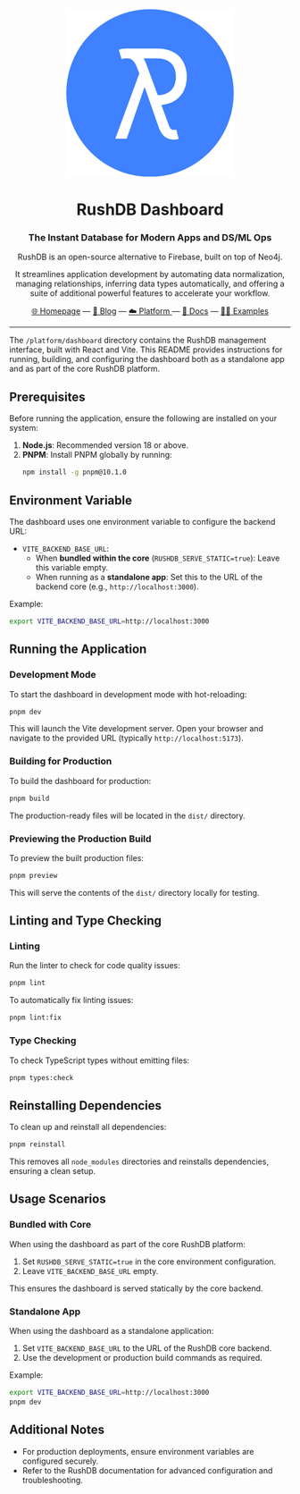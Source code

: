 <div align="center">

![RushDB Logo](https://raw.githubusercontent.com/rush-db/rushdb/main/rushdb-logo.svg)

# RushDB Dashboard
### The Instant Database for Modern Apps and DS/ML Ops

RushDB is an open-source alternative to Firebase, built on top of Neo4j.

It streamlines application development by automating data normalization, managing relationships, inferring data types automatically, and offering a suite of additional powerful features to accelerate your workflow.

[🌐 Homepage](https://rushdb.com) — [📢 Blog](https://rushdb.com/blog) — [☁️ Platform ](https://app.rushdb.com) — [📖 Docs](https://docs.rushdb.com) — [🧑‍💻 Examples](https://github.com/rush-db/examples)
</div>

---

The `/platform/dashboard` directory contains the RushDB management interface, built with React and Vite. This README provides instructions for running, building, and configuring the dashboard both as a standalone app and as part of the core RushDB platform.

## Prerequisites

Before running the application, ensure the following are installed on your system:

1. **Node.js**: Recommended version 18 or above.
2. **PNPM**: Install PNPM globally by running:
   ```bash
   npm install -g pnpm@10.1.0
   ```

## Environment Variable

The dashboard uses one environment variable to configure the backend URL:

- `VITE_BACKEND_BASE_URL`:
  - When **bundled within the core** (`RUSHDB_SERVE_STATIC=true`): Leave this variable empty.
  - When running as a **standalone app**: Set this to the URL of the backend core (e.g., `http://localhost:3000`).

Example:
```bash
export VITE_BACKEND_BASE_URL=http://localhost:3000
```

## Running the Application

### Development Mode
To start the dashboard in development mode with hot-reloading:

```bash
pnpm dev
```

This will launch the Vite development server. Open your browser and navigate to the provided URL (typically `http://localhost:5173`).

### Building for Production
To build the dashboard for production:

```bash
pnpm build
```

The production-ready files will be located in the `dist/` directory.

### Previewing the Production Build
To preview the built production files:

```bash
pnpm preview
```

This will serve the contents of the `dist/` directory locally for testing.

## Linting and Type Checking

### Linting
Run the linter to check for code quality issues:

```bash
pnpm lint
```

To automatically fix linting issues:

```bash
pnpm lint:fix
```

### Type Checking
To check TypeScript types without emitting files:

```bash
pnpm types:check
```

## Reinstalling Dependencies

To clean up and reinstall all dependencies:

```bash
pnpm reinstall
```

This removes all `node_modules` directories and reinstalls dependencies, ensuring a clean setup.

## Usage Scenarios

### Bundled with Core
When using the dashboard as part of the core RushDB platform:

1. Set `RUSHDB_SERVE_STATIC=true` in the core environment configuration.
2. Leave `VITE_BACKEND_BASE_URL` empty.

This ensures the dashboard is served statically by the core backend.

### Standalone App
When using the dashboard as a standalone application:

1. Set `VITE_BACKEND_BASE_URL` to the URL of the RushDB core backend.
2. Use the development or production build commands as required.

Example:
```bash
export VITE_BACKEND_BASE_URL=http://localhost:3000
pnpm dev
```

## Additional Notes

- For production deployments, ensure environment variables are configured securely.
- Refer to the RushDB documentation for advanced configuration and troubleshooting.
